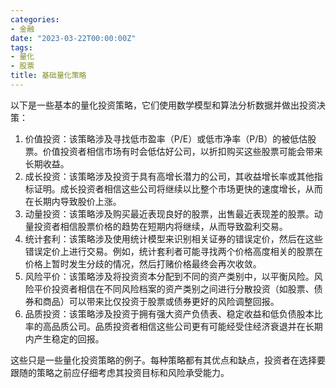 ```yaml
---
categories:
- 金融
date: "2023-03-22T00:00:00Z"
tags:
- 量化
- 股票
title: 基础量化策略
---
```


以下是一些基本的量化投资策略，它们使用数学模型和算法分析数据并做出投资决策：

1. 价值投资：该策略涉及寻找低市盈率（P/E）或低市净率（P/B）的被低估股票。价值投资者相信市场有时会低估好公司，以折扣购买这些股票可能会带来长期收益。
2. 成长投资：该策略涉及投资于具有高增长潜力的公司，其收益增长率或其他指标证明。成长投资者相信这些公司将继续以比整个市场更快的速度增长，从而在长期内导致股价上涨。
3. 动量投资：该策略涉及购买最近表现良好的股票，出售最近表现差的股票。动量投资者相信股票价格的趋势在短期内将继续，从而导致盈利交易。
4. 统计套利：该策略涉及使用统计模型来识别相关证券的错误定价，然后在这些错误定价上进行交易。例如，统计套利者可能寻找两个价格高度相关的股票在价格上暂时发生分歧的情况，然后打赌价格最终会再次收敛。
5. 风险平价：该策略涉及将投资资本分配到不同的资产类别中，以平衡风险。风险平价投资者相信在不同风险档案的资产类别之间进行分散投资（如股票、债券和商品）可以带来比仅投资于股票或债券更好的风险调整回报。
6. 品质投资：该策略涉及投资于拥有强大资产负债表、稳定收益和低负债股本比率的高品质公司。品质投资者相信这些公司更有可能经受住经济衰退并在长期内产生稳定的回报。

这些只是一些量化投资策略的例子。每种策略都有其优点和缺点，投资者在选择要跟随的策略之前应仔细考虑其投资目标和风险承受能力。